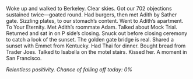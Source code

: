 Woke up and walked to Berkeley. Clear skies. Got our 702 objections sustained twice—goated round. Had burgers, then met Adith by Sather gate. Sizzling plates, to our stomach’s content. Went to Adith’s apartment. To Your Eternity. Met Adith’s roommate Adam. Talked about Mock Trial. Returned and sat in on P side’s closing. Snuck out before closing ceremony to catch a look of the sunset. The golden gate bridge is real. Shared a sunset with Emmet from Kentucky. Had Thai for dinner. Bought bread from Trader Joes. Talked to Isabella on the motel stairs. Kissed her. A moment in San Francisco.

*Relentless positivity. Chance of falling off today: 0%*